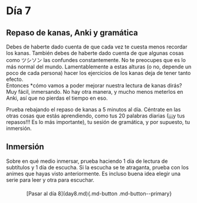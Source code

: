 # Día 7

## Repaso de kanas, Anki y gramática
Debes de haberte dado cuenta de que cada vez te cuesta menos recordar los kanas. También debes de haberte dado cuenta de que algunas cosas como ツシソン las confundes constantemente. No te preocupes que es lo más normal del mundo. Lamentablemente a estas alturas (o no, depende un poco de cada persona) hacer los ejercicios de los kanas deja de tener tanto efecto.  
Entonces *cómo vamos a poder mejorar nuestra lectura de kanas dirás? Muy fácil, inmersando. No hay otra manera, y mucho menos meterlos en Anki, así que no pierdas el tiempo en eso.

Prueba rebajando el repaso de kanas a 5 minutos al día. Céntrate en las otras cosas que estás aprendiendo, como tus 20 palabras diarias (¡¡¡y tus repasos!!! Es lo más importante), tu sesión de gramática, y por supuesto, tu inmersión.

## Inmersión
Sobre en qué medio inmersar, prueba haciendo 1 día de lectura de subtítulos y 1 día de escucha. Si la escucha se te atraganta, prueba con los animes que hayas visto anteriormente. Es incluso buena idea elegir una serie para leer y otra para escuchar.

<div style="margin-top: 20px;width:full;display:flex;justify-content:center;" markdown="1">
  [Pasar al día 8](day8.md){.md-button .md-button--primary}
</div>
